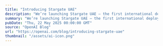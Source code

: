```yaml
---
title: "Introducing Stargate UAE"
description: "We’re launching Stargate UAE – the first international deployment of Stargate, OpenAI’s AI infrastructure platform."
summary: "We’re launching Stargate UAE – the first international deployment of Stargate, OpenAI’s AI infrastructure platform."
pubDate: "Thu, 22 May 2025 00:00:00 GMT"
source: "OpenAI Blog"
url: "https://openai.com/blog/introducing-stargate-uae"
thumbnail: "/assets/ai-icon.png"
---
```



